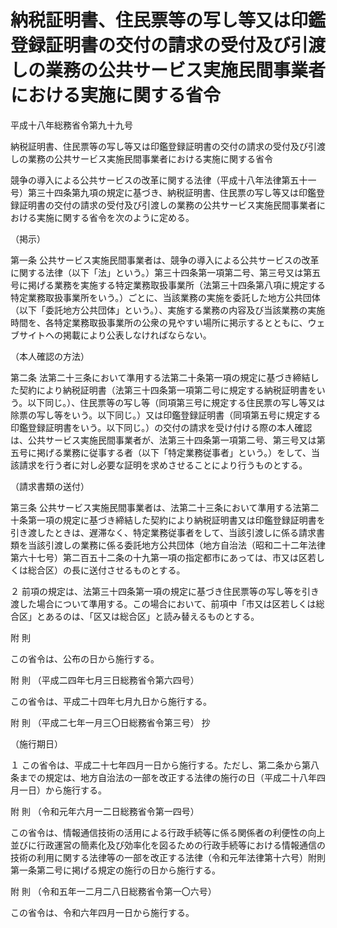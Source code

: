 # 納税証明書、住民票等の写し等又は印鑑登録証明書の交付の請求の受付及び引渡しの業務の公共サービス実施民間事業者における実施に関する省令

平成十八年総務省令第九十九号

納税証明書、住民票等の写し等又は印鑑登録証明書の交付の請求の受付及び引渡しの業務の公共サービス実施民間事業者における実施に関する省令

競争の導入による公共サービスの改革に関する法律（平成十八年法律第五十一号）第三十四条第九項の規定に基づき、納税証明書、住民票の写し等又は印鑑登録証明書の交付の請求の受付及び引渡しの業務の公共サービス実施民間事業者における実施に関する省令を次のように定める。

（掲示）

第一条 公共サービス実施民間事業者は、競争の導入による公共サービスの改革に関する法律（以下「法」という。）第三十四条第一項第二号、第三号又は第五号に掲げる業務を実施する特定業務取扱事業所（法第三十四条第八項に規定する特定業務取扱事業所をいう。）ごとに、当該業務の実施を委託した地方公共団体（以下「委託地方公共団体」という。）、実施する業務の内容及び当該業務の実施時間を、各特定業務取扱事業所の公衆の見やすい場所に掲示するとともに、ウェブサイトへの掲載により公表しなければならない。

（本人確認の方法）

第二条 法第二十三条において準用する法第二十条第一項の規定に基づき締結した契約により納税証明書（法第三十四条第一項第二号に規定する納税証明書をいう。以下同じ。）、住民票等の写し等（同項第三号に規定する住民票の写し等又は除票の写し等をいう。以下同じ。）又は印鑑登録証明書（同項第五号に規定する印鑑登録証明書をいう。以下同じ。）の交付の請求を受け付ける際の本人確認は、公共サービス実施民間事業者が、法第三十四条第一項第二号、第三号又は第五号に掲げる業務に従事する者（以下「特定業務従事者」という。）をして、当該請求を行う者に対し必要な証明を求めさせることにより行うものとする。

（請求書類の送付）

第三条 公共サービス実施民間事業者は、法第二十三条において準用する法第二十条第一項の規定に基づき締結した契約により納税証明書又は印鑑登録証明書を引き渡したときは、遅滞なく、特定業務従事者をして、当該引渡しに係る請求書類を当該引渡しの業務に係る委託地方公共団体（地方自治法（昭和二十二年法律第六十七号）第二百五十二条の十九第一項の指定都市にあっては、市又は区若しくは総合区）の長に送付させるものとする。

２ 前項の規定は、法第三十四条第一項の規定に基づき住民票等の写し等を引き渡した場合について準用する。この場合において、前項中「市又は区若しくは総合区」とあるのは、「区又は総合区」と読み替えるものとする。

附 則

この省令は、公布の日から施行する。

附 則 （平成二四年七月三日総務省令第六四号）

この省令は、平成二十四年七月九日から施行する。

附 則 （平成二七年一月三〇日総務省令第三号） 抄

（施行期日）

１ この省令は、平成二十七年四月一日から施行する。ただし、第二条から第八条までの規定は、地方自治法の一部を改正する法律の施行の日（平成二十八年四月一日）から施行する。

附 則 （令和元年六月一二日総務省令第一四号）

この省令は、情報通信技術の活用による行政手続等に係る関係者の利便性の向上並びに行政運営の簡素化及び効率化を図るための行政手続等における情報通信の技術の利用に関する法律等の一部を改正する法律（令和元年法律第十六号）附則第一条第二号に掲げる規定の施行の日から施行する。

附 則 （令和五年一二月二八日総務省令第一〇六号）

この省令は、令和六年四月一日から施行する。
